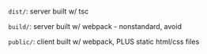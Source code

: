 `dist/`: server built w/ tsc

`build/`: server built w/ webpack - nonstandard, avoid

`public/`: client built w/ webpack, PLUS static html/css files